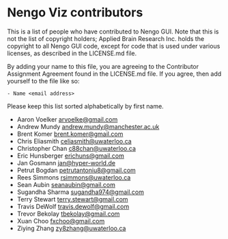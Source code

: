 Nengo Viz contributors
======================

This is a list of people who have contributed to Nengo GUI.
Note that this is not the list of copyright holders;
Applied Brain Research Inc. holds the copyright to
all Nengo GUI code, except for code that is used under
various licenses, as described in the LICENSE.md file.

By adding your name to this file, you are agreeing
to the Contributor Assignment Agreement found in
the LICENSE.md file. If you agree, then add yourself
to the file like so:

```
- Name <email address>
```

Please keep this list sorted alphabetically by first name.

- Aaron Voelker <arvoelke@gmail.com>
- Andrew Mundy <andrew.mundy@manchester.ac.uk>
- Brent Komer <brent.komer@gmail.com>
- Chris Eliasmith <celiasmith@uwaterloo.ca>
- Christopher Chan <c88chan@uwaterloo.ca>
- Eric Hunsberger <erichuns@gmail.com>
- Jan Gosmann <jan@hyper-world.de>
- Petrut Bogdan <petrutantoniu8@gmail.com>
- Rees Simmons <rsimmons@uwaterloo.ca>
- Sean Aubin <seanaubin@gmail.com>
- Sugandha Sharma <sugandha974@gmail.com>
- Terry Stewart <terry.stewart@gmail.com>
- Travis DeWolf <travis.dewolf@gmail.com>
- Trevor Bekolay <tbekolay@gmail.com>
- Xuan Choo <fxchoo@gmail.com>
- Ziying Zhang <zy8zhang@uwaterloo.ca>

